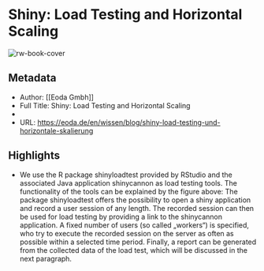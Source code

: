 # Shiny: Load Testing and Horizontal Scaling

![rw-book-cover](https://readwise-assets.s3.amazonaws.com/static/images/article2.74d541386bbf.png)

## Metadata
- Author: [[Eoda Gmbh]]
- Full Title: Shiny: Load Testing and Horizontal Scaling
- 
- URL: https://eoda.de/en/wissen/blog/shiny-load-testing-und-horizontale-skalierung

## Highlights
- We use the R package shinyloadtest provided by RStudio and the associated Java application shinycannon as load testing tools.
  The functionality of the tools can be explained by the figure above:
  The package shinyloadtest offers the possibility to open a shiny application and record a user session of any length. The recorded session can then be used for load testing by providing a link to the shinycannon application. A fixed number of users (so called „workers“) is specified, who try to execute the recorded session on the server as often as possible within a selected time period. Finally, a report can be generated from the collected data of the load test, which will be discussed in the next paragraph.
